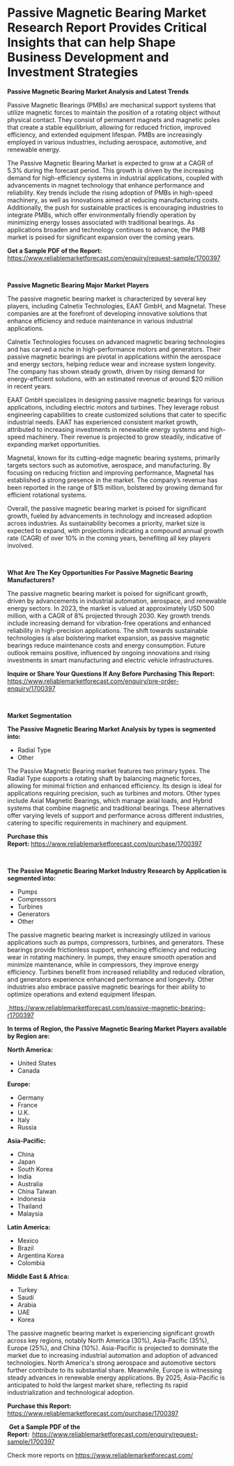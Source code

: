 <p><h1>Passive Magnetic Bearing Market Research Report Provides Critical Insights that can help Shape Business Development and Investment Strategies</h1></p><p><strong>Passive Magnetic Bearing Market Analysis and Latest Trends</strong></p>
<p><p>Passive Magnetic Bearings (PMBs) are mechanical support systems that utilize magnetic forces to maintain the position of a rotating object without physical contact. They consist of permanent magnets and magnetic poles that create a stable equilibrium, allowing for reduced friction, improved efficiency, and extended equipment lifespan. PMBs are increasingly employed in various industries, including aerospace, automotive, and renewable energy.</p><p>The Passive Magnetic Bearing Market is expected to grow at a CAGR of 5.3% during the forecast period. This growth is driven by the increasing demand for high-efficiency systems in industrial applications, coupled with advancements in magnet technology that enhance performance and reliability. Key trends include the rising adoption of PMBs in high-speed machinery, as well as innovations aimed at reducing manufacturing costs. Additionally, the push for sustainable practices is encouraging industries to integrate PMBs, which offer environmentally friendly operation by minimizing energy losses associated with traditional bearings. As applications broaden and technology continues to advance, the PMB market is poised for significant expansion over the coming years.</p></p>
<p><strong>Get a Sample PDF of the Report:&nbsp;</strong> <a href="https://www.reliablemarketforecast.com/enquiry/request-sample/1700397?utm_campaign=1875&utm_medium=2&utm_source=Github&utm_content=ia&utm_term=09012025&utm_id=passive-magnetic-bearing">https://www.reliablemarketforecast.com/enquiry/request-sample/1700397</a></p>
<p>&nbsp;</p>
<p><strong>Passive Magnetic Bearing Major Market Players</strong></p>
<p><p>The passive magnetic bearing market is characterized by several key players, including Calnetix Technologies, EAAT GmbH, and Magnetal. These companies are at the forefront of developing innovative solutions that enhance efficiency and reduce maintenance in various industrial applications.</p><p>Calnetix Technologies focuses on advanced magnetic bearing technologies and has carved a niche in high-performance motors and generators. Their passive magnetic bearings are pivotal in applications within the aerospace and energy sectors, helping reduce wear and increase system longevity. The company has shown steady growth, driven by rising demand for energy-efficient solutions, with an estimated revenue of around $20 million in recent years.</p><p>EAAT GmbH specializes in designing passive magnetic bearings for various applications, including electric motors and turbines. They leverage robust engineering capabilities to create customized solutions that cater to specific industrial needs. EAAT has experienced consistent market growth, attributed to increasing investments in renewable energy systems and high-speed machinery. Their revenue is projected to grow steadily, indicative of expanding market opportunities.</p><p>Magnetal, known for its cutting-edge magnetic bearing systems, primarily targets sectors such as automotive, aerospace, and manufacturing. By focusing on reducing friction and improving performance, Magnetal has established a strong presence in the market. The company’s revenue has been reported in the range of $15 million, bolstered by growing demand for efficient rotational systems.</p><p>Overall, the passive magnetic bearing market is poised for significant growth, fueled by advancements in technology and increased adoption across industries. As sustainability becomes a priority, market size is expected to expand, with projections indicating a compound annual growth rate (CAGR) of over 10% in the coming years, benefiting all key players involved.</p></p>
<p>&nbsp;</p>
<p><strong>What Are The Key Opportunities For Passive Magnetic Bearing Manufacturers?</strong></p>
<p><p>The passive magnetic bearing market is poised for significant growth, driven by advancements in industrial automation, aerospace, and renewable energy sectors. In 2023, the market is valued at approximately USD 500 million, with a CAGR of 8% projected through 2030. Key growth trends include increasing demand for vibration-free operations and enhanced reliability in high-precision applications. The shift towards sustainable technologies is also bolstering market expansion, as passive magnetic bearings reduce maintenance costs and energy consumption. Future outlook remains positive, influenced by ongoing innovations and rising investments in smart manufacturing and electric vehicle infrastructures.</p></p>
<p><strong>Inquire or Share Your Questions If Any Before Purchasing This Report:</strong> <a href="https://www.reliablemarketforecast.com/enquiry/pre-order-enquiry/1700397?utm_campaign=1875&utm_medium=2&utm_source=Github&utm_content=ia&utm_term=09012025&utm_id=passive-magnetic-bearing">https://www.reliablemarketforecast.com/enquiry/pre-order-enquiry/1700397</a></p>
<p>&nbsp;</p>
<p><strong>Market Segmentation</strong></p>
<p><strong>The Passive Magnetic Bearing Market Analysis by types is segmented into:</strong></p>
<p><ul><li>Radial Type</li><li>Other</li></ul></p>
<p><p>The Passive Magnetic Bearing market features two primary types. The Radial Type supports a rotating shaft by balancing magnetic forces, allowing for minimal friction and enhanced efficiency. Its design is ideal for applications requiring precision, such as turbines and motors. Other types include Axial Magnetic Bearings, which manage axial loads, and Hybrid systems that combine magnetic and traditional bearings. These alternatives offer varying levels of support and performance across different industries, catering to specific requirements in machinery and equipment.</p></p>
<p><strong>Purchase this Report:&nbsp;</strong><a href="https://www.reliablemarketforecast.com/purchase/1700397?utm_campaign=1875&utm_medium=2&utm_source=Github&utm_content=ia&utm_term=09012025&utm_id=passive-magnetic-bearing">https://www.reliablemarketforecast.com/purchase/1700397</a></p>
<p>&nbsp;</p>
<p><strong>The Passive Magnetic Bearing Market Industry Research by Application is segmented into:</strong></p>
<p><ul><li>Pumps</li><li>Compressors</li><li>Turbines</li><li>Generators</li><li>Other</li></ul></p>
<p><p>The passive magnetic bearing market is increasingly utilized in various applications such as pumps, compressors, turbines, and generators. These bearings provide frictionless support, enhancing efficiency and reducing wear in rotating machinery. In pumps, they ensure smooth operation and minimize maintenance, while in compressors, they improve energy efficiency. Turbines benefit from increased reliability and reduced vibration, and generators experience enhanced performance and longevity. Other industries also embrace passive magnetic bearings for their ability to optimize operations and extend equipment lifespan.</p></p>
<p><a href="https://www.reliablemarketforecast.com/passive-magnetic-bearing-r1700397?utm_campaign=1875&utm_medium=2&utm_source=Github&utm_content=ia&utm_term=09012025&utm_id=passive-magnetic-bearing">&nbsp;https://www.reliablemarketforecast.com/passive-magnetic-bearing-r1700397</a></p>
<p><strong>In terms of Region, the Passive Magnetic Bearing Market Players available by Region are:</strong></p>
<p>
    <p> <strong> North America: </strong>
        <ul>
            <li>United States</li>
            <li>Canada</li>
        </ul>
        </p> 
    <p> <strong> Europe: </strong>
        <ul>
            <li>Germany</li>
            <li>France</li>
            <li>U.K.</li>
            <li>Italy</li>
            <li>Russia</li>
        </ul>
        </p> 
    <p> <strong> Asia-Pacific: </strong>
        <ul>
            <li>China</li>
            <li>Japan</li>
            <li>South Korea</li>
            <li>India</li>
            <li>Australia</li>
            <li>China Taiwan</li>
            <li>Indonesia</li>
            <li>Thailand</li>
            <li>Malaysia</li>
        </ul>
        </p> 
    <p> <strong> Latin America: </strong>
        <ul>
            <li>Mexico</li>
            <li>Brazil</li>
            <li>Argentina Korea</li>
            <li>Colombia</li>
        </ul>
        </p> 
    <p> <strong> Middle East & Africa: </strong>
        <ul>
            <li>Turkey</li>
            <li>Saudi</li>
            <li>Arabia</li>
            <li>UAE</li>
            <li>Korea</li>
        </ul>
    </p>
    </p>
<p><p>The passive magnetic bearing market is experiencing significant growth across key regions, notably North America (30%), Asia-Pacific (35%), Europe (25%), and China (10%). Asia-Pacific is projected to dominate the market due to increasing industrial automation and adoption of advanced technologies. North America's strong aerospace and automotive sectors further contribute to its substantial share. Meanwhile, Europe is witnessing steady advances in renewable energy applications. By 2025, Asia-Pacific is anticipated to hold the largest market share, reflecting its rapid industrialization and technological adoption.</p></p>
<p><strong>Purchase this Report: </strong><a href="https://www.reliablemarketforecast.com/purchase/1700397?utm_campaign=1875&utm_medium=2&utm_source=Github&utm_content=ia&utm_term=09012025&utm_id=passive-magnetic-bearing">https://www.reliablemarketforecast.com/purchase/1700397</a></p>
<p>&nbsp;<strong>Get a Sample PDF of the Report:&nbsp;&nbsp;</strong><a href="https://www.reliablemarketforecast.com/enquiry/request-sample/1700397?utm_campaign=1875&utm_medium=2&utm_source=Github&utm_content=ia&utm_term=09012025&utm_id=passive-magnetic-bearing">https://www.reliablemarketforecast.com/enquiry/request-sample/1700397</a></p>
<p><strong></strong></p>
<p>Check more reports on <a href="https://www.reliablemarketforecast.com/?utm_campaign=1875&utm_medium=2&utm_source=Github&utm_content=ia&utm_term=09012025&utm_id=passive-magnetic-bearing">https://www.reliablemarketforecast.com/</a></p>